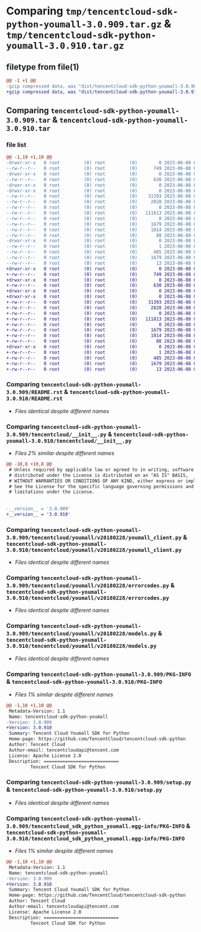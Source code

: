 # Comparing `tmp/tencentcloud-sdk-python-youmall-3.0.909.tar.gz` & `tmp/tencentcloud-sdk-python-youmall-3.0.910.tar.gz`

## filetype from file(1)

```diff
@@ -1 +1 @@
-gzip compressed data, was "dist/tencentcloud-sdk-python-youmall-3.0.909.tar", last modified: Thu Jun  8 00:38:46 2023, max compression
+gzip compressed data, was "dist/tencentcloud-sdk-python-youmall-3.0.910.tar", last modified: Thu Jun  8 09:25:43 2023, max compression
```

## Comparing `tencentcloud-sdk-python-youmall-3.0.909.tar` & `tencentcloud-sdk-python-youmall-3.0.910.tar`

### file list

```diff
@@ -1,19 +1,19 @@
-drwxr-xr-x   0 root         (0) root         (0)        0 2023-06-08 00:38:46.000000 tencentcloud-sdk-python-youmall-3.0.909/
--rw-r--r--   0 root         (0) root         (0)      749 2023-06-08 00:38:46.000000 tencentcloud-sdk-python-youmall-3.0.909/README.rst
-drwxr-xr-x   0 root         (0) root         (0)        0 2023-06-08 00:38:46.000000 tencentcloud-sdk-python-youmall-3.0.909/tencentcloud/
--rw-r--r--   0 root         (0) root         (0)      630 2023-06-08 00:38:46.000000 tencentcloud-sdk-python-youmall-3.0.909/tencentcloud/__init__.py
-drwxr-xr-x   0 root         (0) root         (0)        0 2023-06-08 00:38:46.000000 tencentcloud-sdk-python-youmall-3.0.909/tencentcloud/youmall/
-drwxr-xr-x   0 root         (0) root         (0)        0 2023-06-08 00:38:46.000000 tencentcloud-sdk-python-youmall-3.0.909/tencentcloud/youmall/v20180228/
--rw-r--r--   0 root         (0) root         (0)    31393 2023-06-08 00:38:46.000000 tencentcloud-sdk-python-youmall-3.0.909/tencentcloud/youmall/v20180228/youmall_client.py
--rw-r--r--   0 root         (0) root         (0)     2828 2023-06-08 00:38:46.000000 tencentcloud-sdk-python-youmall-3.0.909/tencentcloud/youmall/v20180228/errorcodes.py
--rw-r--r--   0 root         (0) root         (0)        0 2023-06-08 00:38:46.000000 tencentcloud-sdk-python-youmall-3.0.909/tencentcloud/youmall/v20180228/__init__.py
--rw-r--r--   0 root         (0) root         (0)   111813 2023-06-08 00:38:46.000000 tencentcloud-sdk-python-youmall-3.0.909/tencentcloud/youmall/v20180228/models.py
--rw-r--r--   0 root         (0) root         (0)        0 2023-06-08 00:38:46.000000 tencentcloud-sdk-python-youmall-3.0.909/tencentcloud/youmall/__init__.py
--rw-r--r--   0 root         (0) root         (0)     1679 2023-06-08 00:38:46.000000 tencentcloud-sdk-python-youmall-3.0.909/PKG-INFO
--rw-r--r--   0 root         (0) root         (0)     1014 2023-06-08 00:38:46.000000 tencentcloud-sdk-python-youmall-3.0.909/setup.py
--rw-r--r--   0 root         (0) root         (0)       88 2023-06-08 00:38:46.000000 tencentcloud-sdk-python-youmall-3.0.909/setup.cfg
-drwxr-xr-x   0 root         (0) root         (0)        0 2023-06-08 00:38:46.000000 tencentcloud-sdk-python-youmall-3.0.909/tencentcloud_sdk_python_youmall.egg-info/
--rw-r--r--   0 root         (0) root         (0)        1 2023-06-08 00:38:46.000000 tencentcloud-sdk-python-youmall-3.0.909/tencentcloud_sdk_python_youmall.egg-info/dependency_links.txt
--rw-r--r--   0 root         (0) root         (0)      485 2023-06-08 00:38:46.000000 tencentcloud-sdk-python-youmall-3.0.909/tencentcloud_sdk_python_youmall.egg-info/SOURCES.txt
--rw-r--r--   0 root         (0) root         (0)     1679 2023-06-08 00:38:46.000000 tencentcloud-sdk-python-youmall-3.0.909/tencentcloud_sdk_python_youmall.egg-info/PKG-INFO
--rw-r--r--   0 root         (0) root         (0)       13 2023-06-08 00:38:46.000000 tencentcloud-sdk-python-youmall-3.0.909/tencentcloud_sdk_python_youmall.egg-info/top_level.txt
+drwxr-xr-x   0 root         (0) root         (0)        0 2023-06-08 09:25:43.000000 tencentcloud-sdk-python-youmall-3.0.910/
+-rw-r--r--   0 root         (0) root         (0)      749 2023-06-08 09:25:42.000000 tencentcloud-sdk-python-youmall-3.0.910/README.rst
+drwxr-xr-x   0 root         (0) root         (0)        0 2023-06-08 09:25:43.000000 tencentcloud-sdk-python-youmall-3.0.910/tencentcloud/
+-rw-r--r--   0 root         (0) root         (0)      630 2023-06-08 09:25:42.000000 tencentcloud-sdk-python-youmall-3.0.910/tencentcloud/__init__.py
+drwxr-xr-x   0 root         (0) root         (0)        0 2023-06-08 09:25:43.000000 tencentcloud-sdk-python-youmall-3.0.910/tencentcloud/youmall/
+drwxr-xr-x   0 root         (0) root         (0)        0 2023-06-08 09:25:43.000000 tencentcloud-sdk-python-youmall-3.0.910/tencentcloud/youmall/v20180228/
+-rw-r--r--   0 root         (0) root         (0)    31393 2023-06-08 09:25:42.000000 tencentcloud-sdk-python-youmall-3.0.910/tencentcloud/youmall/v20180228/youmall_client.py
+-rw-r--r--   0 root         (0) root         (0)     2828 2023-06-08 09:25:42.000000 tencentcloud-sdk-python-youmall-3.0.910/tencentcloud/youmall/v20180228/errorcodes.py
+-rw-r--r--   0 root         (0) root         (0)        0 2023-06-08 09:25:42.000000 tencentcloud-sdk-python-youmall-3.0.910/tencentcloud/youmall/v20180228/__init__.py
+-rw-r--r--   0 root         (0) root         (0)   111813 2023-06-08 09:25:42.000000 tencentcloud-sdk-python-youmall-3.0.910/tencentcloud/youmall/v20180228/models.py
+-rw-r--r--   0 root         (0) root         (0)        0 2023-06-08 09:25:42.000000 tencentcloud-sdk-python-youmall-3.0.910/tencentcloud/youmall/__init__.py
+-rw-r--r--   0 root         (0) root         (0)     1679 2023-06-08 09:25:43.000000 tencentcloud-sdk-python-youmall-3.0.910/PKG-INFO
+-rw-r--r--   0 root         (0) root         (0)     1014 2023-06-08 09:25:42.000000 tencentcloud-sdk-python-youmall-3.0.910/setup.py
+-rw-r--r--   0 root         (0) root         (0)       88 2023-06-08 09:25:43.000000 tencentcloud-sdk-python-youmall-3.0.910/setup.cfg
+drwxr-xr-x   0 root         (0) root         (0)        0 2023-06-08 09:25:43.000000 tencentcloud-sdk-python-youmall-3.0.910/tencentcloud_sdk_python_youmall.egg-info/
+-rw-r--r--   0 root         (0) root         (0)        1 2023-06-08 09:25:43.000000 tencentcloud-sdk-python-youmall-3.0.910/tencentcloud_sdk_python_youmall.egg-info/dependency_links.txt
+-rw-r--r--   0 root         (0) root         (0)      485 2023-06-08 09:25:43.000000 tencentcloud-sdk-python-youmall-3.0.910/tencentcloud_sdk_python_youmall.egg-info/SOURCES.txt
+-rw-r--r--   0 root         (0) root         (0)     1679 2023-06-08 09:25:43.000000 tencentcloud-sdk-python-youmall-3.0.910/tencentcloud_sdk_python_youmall.egg-info/PKG-INFO
+-rw-r--r--   0 root         (0) root         (0)       13 2023-06-08 09:25:43.000000 tencentcloud-sdk-python-youmall-3.0.910/tencentcloud_sdk_python_youmall.egg-info/top_level.txt
```

### Comparing `tencentcloud-sdk-python-youmall-3.0.909/README.rst` & `tencentcloud-sdk-python-youmall-3.0.910/README.rst`

 * *Files identical despite different names*

### Comparing `tencentcloud-sdk-python-youmall-3.0.909/tencentcloud/__init__.py` & `tencentcloud-sdk-python-youmall-3.0.910/tencentcloud/__init__.py`

 * *Files 2% similar despite different names*

```diff
@@ -10,8 +10,8 @@
 # Unless required by applicable law or agreed to in writing, software
 # distributed under the License is distributed on an "AS IS" BASIS,
 # WITHOUT WARRANTIES OR CONDITIONS OF ANY KIND, either express or implied.
 # See the License for the specific language governing permissions and
 # limitations under the License.
 
 
-__version__ = '3.0.909'
+__version__ = '3.0.910'
```

### Comparing `tencentcloud-sdk-python-youmall-3.0.909/tencentcloud/youmall/v20180228/youmall_client.py` & `tencentcloud-sdk-python-youmall-3.0.910/tencentcloud/youmall/v20180228/youmall_client.py`

 * *Files identical despite different names*

### Comparing `tencentcloud-sdk-python-youmall-3.0.909/tencentcloud/youmall/v20180228/errorcodes.py` & `tencentcloud-sdk-python-youmall-3.0.910/tencentcloud/youmall/v20180228/errorcodes.py`

 * *Files identical despite different names*

### Comparing `tencentcloud-sdk-python-youmall-3.0.909/tencentcloud/youmall/v20180228/models.py` & `tencentcloud-sdk-python-youmall-3.0.910/tencentcloud/youmall/v20180228/models.py`

 * *Files identical despite different names*

### Comparing `tencentcloud-sdk-python-youmall-3.0.909/PKG-INFO` & `tencentcloud-sdk-python-youmall-3.0.910/PKG-INFO`

 * *Files 1% similar despite different names*

```diff
@@ -1,10 +1,10 @@
 Metadata-Version: 1.1
 Name: tencentcloud-sdk-python-youmall
-Version: 3.0.909
+Version: 3.0.910
 Summary: Tencent Cloud Youmall SDK for Python
 Home-page: https://github.com/TencentCloud/tencentcloud-sdk-python
 Author: Tencent Cloud
 Author-email: tencentcloudapi@tencent.com
 License: Apache License 2.0
 Description: ============================
         Tencent Cloud SDK for Python
```

### Comparing `tencentcloud-sdk-python-youmall-3.0.909/setup.py` & `tencentcloud-sdk-python-youmall-3.0.910/setup.py`

 * *Files identical despite different names*

### Comparing `tencentcloud-sdk-python-youmall-3.0.909/tencentcloud_sdk_python_youmall.egg-info/PKG-INFO` & `tencentcloud-sdk-python-youmall-3.0.910/tencentcloud_sdk_python_youmall.egg-info/PKG-INFO`

 * *Files 1% similar despite different names*

```diff
@@ -1,10 +1,10 @@
 Metadata-Version: 1.1
 Name: tencentcloud-sdk-python-youmall
-Version: 3.0.909
+Version: 3.0.910
 Summary: Tencent Cloud Youmall SDK for Python
 Home-page: https://github.com/TencentCloud/tencentcloud-sdk-python
 Author: Tencent Cloud
 Author-email: tencentcloudapi@tencent.com
 License: Apache License 2.0
 Description: ============================
         Tencent Cloud SDK for Python
```

